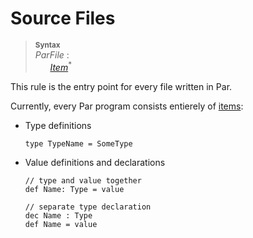 # Source Files

> **<sup>Syntax</sup>**\
> _ParFile_ :\
> &nbsp;&nbsp; &nbsp;&nbsp; [_Item_]<sup>*</sup>

This rule is the entry point for every file written in Par.

Currently, every Par program consists entierely of [items](items.md):
- Type definitions
  ```par
  type TypeName = SomeType
  ```

- Value definitions and declarations
  ```par
  // type and value together
  def Name: Type = value

  // separate type declaration
  dec Name : Type
  def Name = value
  ```

[_Item_]: items.md